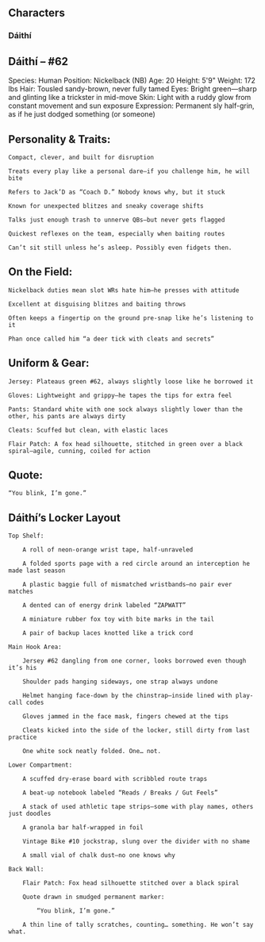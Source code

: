## **Characters**

### **Dáithí**
## Dáithí – #62

Species: Human
Position: Nickelback (NB)
Age: 20
Height: 5'9"
Weight: 172 lbs
Hair: Tousled sandy-brown, never fully tamed
Eyes: Bright green—sharp and glinting like a trickster in mid-move
Skin: Light with a ruddy glow from constant movement and sun exposure
Expression: Permanent sly half-grin, as if he just dodged something (or someone)
## Personality & Traits:

    Compact, clever, and built for disruption

    Treats every play like a personal dare—if you challenge him, he will bite

    Refers to Jack’D as “Coach D.” Nobody knows why, but it stuck

    Known for unexpected blitzes and sneaky coverage shifts

    Talks just enough trash to unnerve QBs—but never gets flagged

    Quickest reflexes on the team, especially when baiting routes

    Can’t sit still unless he’s asleep. Possibly even fidgets then.

## On the Field:

    Nickelback duties mean slot WRs hate him—he presses with attitude

    Excellent at disguising blitzes and baiting throws

    Often keeps a fingertip on the ground pre-snap like he’s listening to it

    Phan once called him “a deer tick with cleats and secrets”

## Uniform & Gear:

    Jersey: Plateaus green #62, always slightly loose like he borrowed it

    Gloves: Lightweight and grippy—he tapes the tips for extra feel

    Pants: Standard white with one sock always slightly lower than the other, his pants are always dirty

    Cleats: Scuffed but clean, with elastic laces

    Flair Patch: A fox head silhouette, stitched in green over a black spiral—agile, cunning, coiled for action

## Quote:

    “You blink, I’m gone.”

## Dáithí’s Locker Layout

    Top Shelf:

        A roll of neon-orange wrist tape, half-unraveled

        A folded sports page with a red circle around an interception he made last season

        A plastic baggie full of mismatched wristbands—no pair ever matches

        A dented can of energy drink labeled “ZAPWATT”

        A miniature rubber fox toy with bite marks in the tail

        A pair of backup laces knotted like a trick cord

    Main Hook Area:

        Jersey #62 dangling from one corner, looks borrowed even though it’s his

        Shoulder pads hanging sideways, one strap always undone

        Helmet hanging face-down by the chinstrap—inside lined with play-call codes

        Gloves jammed in the face mask, fingers chewed at the tips

        Cleats kicked into the side of the locker, still dirty from last practice

        One white sock neatly folded. One… not.

    Lower Compartment:

        A scuffed dry-erase board with scribbled route traps

        A beat-up notebook labeled “Reads / Breaks / Gut Feels”

        A stack of used athletic tape strips—some with play names, others just doodles

        A granola bar half-wrapped in foil

        Vintage Bike #10 jockstrap, slung over the divider with no shame

        A small vial of chalk dust—no one knows why

    Back Wall:

        Flair Patch: Fox head silhouette stitched over a black spiral

        Quote drawn in smudged permanent marker:

            “You blink, I’m gone.”

        A thin line of tally scratches, counting… something. He won’t say what.